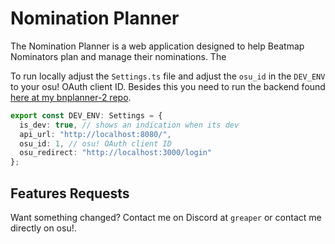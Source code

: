 # Nomination Planner

The Nomination Planner is a web application designed to help Beatmap Nominators plan and manage their nominations. The 

To run locally adjust the `Settings.ts` file and adjust the `osu_id` in the `DEV_ENV` to your osu! OAuth client ID. Besides this you need to run the backend found [here at my bnplanner-2 repo](https://github.com/Darius-Wattimena/bnplanner-2). 

```typescript
export const DEV_ENV: Settings = {
  is_dev: true, // shows an indication when its dev
  api_url: "http://localhost:8080/",
  osu_id: 1, // osu! OAuth client ID
  osu_redirect: "http://localhost:3000/login"
};
```

## Features Requests

Want something changed? Contact me on Discord at `greaper` or contact me directly on osu!.